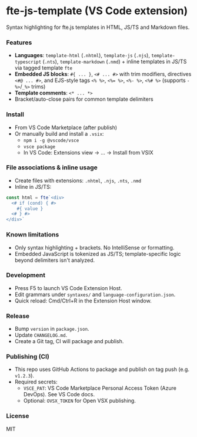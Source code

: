 # fte-js-template (VS Code extension)

Syntax highlighting for fte.js templates in HTML, JS/TS and Markdown files.

### Features
- **Languages**: `template-html` (`.nhtml`), `template-js` (`.njs`), `template-typescript` (`.nts`), `template-markdown` (`.nmd`) + inline templates in JS/TS via tagged template `fte`
- **Embedded JS blocks**: `#{ ... }`, `<# ... #>` with trim modifiers, directives `<#@ ... #>`, and EJS-style tags `<% %>`, `<%= %>`, `<%- %>`, `<%# %>` (supports `-%>`/`_%>` trims)
- **Template comments**: `<* ... *>`
- Bracket/auto-close pairs for common template delimiters

### Install
- From VS Code Marketplace (after publish)
- Or manually build and install a `.vsix`:
  - `npm i -g @vscode/vsce`
  - `vsce package`
  - In VS Code: Extensions view → … → Install from VSIX

### File associations & inline usage
- Create files with extensions: `.nhtml`, `.njs`, `.nts`, `.nmd`
- Inline in JS/TS:
```ts
const html = fte`<div>
  <# if (cond) { #>
    #{ value }
  <# } #>
</div>`
```

### Known limitations
- Only syntax highlighting + brackets. No IntelliSense or formatting.
- Embedded JavaScript is tokenized as JS/TS; template-specific logic beyond delimiters isn't analyzed.

### Development
- Press F5 to launch VS Code Extension Host.
- Edit grammars under `syntaxes/` and `language-configuration.json`.
- Quick reload: Cmd/Ctrl+R in the Extension Host window.

### Release
- Bump `version` in `package.json`.
- Update `CHANGELOG.md`.
- Create a Git tag, CI will package and publish.

### Publishing (CI)
- This repo uses GitHub Actions to package and publish on tag push (e.g. `v1.2.3`).
- Required secrets:
  - `VSCE_PAT`: VS Code Marketplace Personal Access Token (Azure DevOps). See VS Code docs.
  - Optional: `OVSX_TOKEN` for Open VSX publishing.

### License
MIT